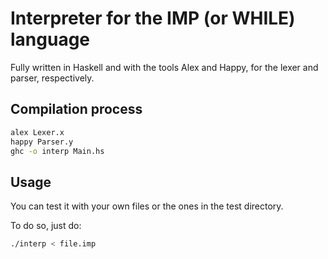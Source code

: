 # Interpreter for the IMP (or WHILE) language
Fully written in Haskell and with the tools Alex and Happy, for the lexer and parser, respectively.

## Compilation process
```bash
alex Lexer.x
happy Parser.y
ghc -o interp Main.hs
```

## Usage
You can test it with your own files or the ones in the test directory.

To do so, just do:
```bash
./interp < file.imp
```
